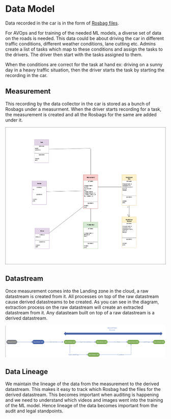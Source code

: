 # Data Model

Data recorded in the car is in the form of [Rosbag files](http://wiki.ros.org/rosbag).

For AVOps and for training of the needed ML models, a diverse set of data on the roads is needed. This data could be about driving the car in different traffic conditions, different weather conditions, lane cutting etc. 
Admins create a list of tasks which map to these conditions and assign the tasks to the drivers. The driver then start with the tasks assigned to them. 

When the conditions are correct for the task at hand ex: driving on a sunny day in a heavy traffic situation, then the driver starts the task by starting the recording in the car.

## Measurement
This recording by the data collector in the car is stored as a bunch of Rosbags under a measurment.
When the driver starts recording for a task, the measurement is created and all the Rosbags for the same are added under it.

![Data Model](images/uml.png)

## Datastream
Once measurement comes into the Landing zone in the cloud, a raw datastream is created from it. All processes on top of the raw datastream cause derived datastreams to be created. As you can see in the diagram, extraction process on the raw datastream will create an extracted datastream from it. Any datasteam built on top of a raw datastream is a derived datastream.

![Datastream](images/datastreams.png)

## Data Lineage
We maintain the lineage of the data from the measurement to the derived datastream. This makes it easy to track which Rosbag had the files for the derived datastream. This becomes important when auditing is happening and we need to understand which videos and images went into the training of the ML model. Hence lineage of the data becomes important from the audit and legal standpoints.
